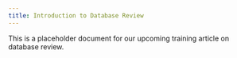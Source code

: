 ```yaml
---
title: Introduction to Database Review
---
```


This is a placeholder document for our upcoming training article on database review.
